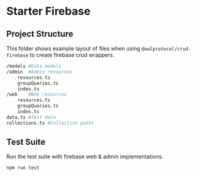 # Starter Firebase

## Project Structure

This folder shows example layout of files when using `@owlprotocol/crud-firebase` to create firebase crud wrappers.

```bash
/models #Data models
/admin  #Admin resources
    resources.ts
    groupQueries.ts
    index.ts
/web    #Web resources
    resources.ts
    groupQueries.ts
    index.ts
data.ts #Test data
collections.ts #Collection paths
```

## Test Suite

Run the test suite with firebase web & admin implementations.

```bash
npm run test
```
